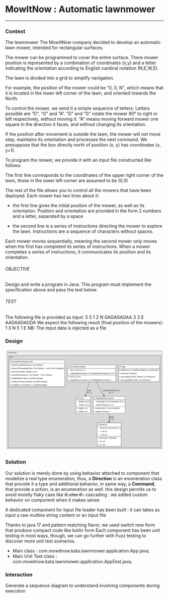 # MowItNow : Automatic lawnmower
___

### Context
The lawnmower
The MowItNow company decided to develop an automatic lawn mower,
intended for rectangular surfaces.

The mower can be programmed to cover the entire surface. There
mower position is represented by a combination of coordinates (x,y)
and a letter indicating the orientation according to English cardinal notation (N,E,W,S).

The lawn is divided into a grid to simplify navigation.

For example, the position of the mower could be "0, 0, N", which means that it
is located in the lower left corner of the lawn, and oriented towards the North.

To control the mower, we send it a simple sequence of letters. Letters
possible are “D”, “G” and “A”. “D” and “G” rotate the mower 90° to
right or left respectively, without moving it. “A” means moving forward
mower one square in the direction it faces, and without changing
its orientation.

If the position after movement is outside the lawn, the mower will not move
step, maintains its orientation and processes the next command.
We presuppose that the box directly north of position (x, y) has
coordinates (x, y+1).

To program the mower, we provide it with an input file constructed like
follows:

The first line corresponds to the coordinates of the upper right corner of the
lawn, those in the lower left corner are assumed to be (0,0)

The rest of the file allows you to control all the mowers that have been
deployed. Each mower has two lines about it:

- the first line gives the initial position of the mower, as well as
its orientation. Position and orientation are provided in the form
2 numbers and a letter, separated by a space

- the second line is a series of instructions directing the mower
to explore the lawn. Instructions are a sequence of characters without
spaces.

Each mower moves sequentially, meaning the second
mower only moves when the first has completed its series
of instructions. When a mower completes a series of instructions, it communicates its position
and its orientation.

###### OBJECTIVE
Design and write a program in Java. This program must implement the
specification above and pass the test below.

###### TEST
The following file is provided as input: 5 5 1 2 N GAGAGAGAA 3 3 E AADAADADDA
We expect the following result (final position of the mowers): 1 3 N 5 1 E NB: The
Input data is injected as a file.

### Design
![image](./src/main/docs/App-structure.svg)

### Solution

Our solution is merely done by using behavior attached to component that modelize a real type enumeration, thus,
a **Direction** is an enumeration class that provide it a type and additional behavior, in same way, a **Command**, that provide a action, is an enumeration as well.
this design permits us to avoid moistly flaky case like ~~if..else if..~~ cascading : we added custom behavior on component when it makes sense

A dedicated component for input file loader has been built : it can takes as input a raw multine string content or an input file

Thanks to java 17 and pattern matching flavor, we used _switch_ new form that produce compact code like kotlin form
Each component has been unit testing in most ways, though, we can go further with Fuzz testing to discover more unit test scenarios.

- Main class : com.mowitnow.kata.lawnmower.application.App.java;
- Main Unit Test class : com.mowitnow.kata.lawnmower.application.AppTest.java;

### Interaction
Generate a sequence diagram to understand involving components during execution

